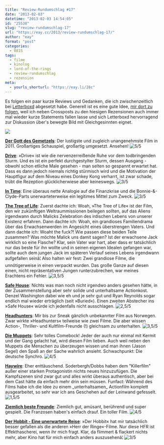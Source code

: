 ```yaml
---
title: "Review-Rundumschlag #17"
date: "2013-02-03"
datetime: "2013-02-03 14:54:05"
id: "25538"
slug: "review-rundumschlag-17"
url: "https://eay.cc/2013/review-rundumschlag-17/"
author: "eay"
format: "post"
categories:
  - 0815
tags:
  - filme
  - kinolog
  - lord-of-the-rings
  - review-rundumschlag
  - rezension
meta:
  - yourls_shorturl: "https://eay.li/28c"
---
```


Es folgen ein paar kurze Reviews und Gedanken, die ich zwischenzeitlich bei [Letterboxd](http://letterboxd.com/) abgesetzt habe. Generell ist es eine gute Idee, [mir dort zu folgen](http://letterboxd.com/eay/), weil ich neben Crossposts zu den hiesigen Rezensionen auch immer mal wieder kurze Statements fallen lasse und sich Letterboxd hervorragend zur Diskussion über's bewegte Bild mit Gleichgesinnten eignet.

![](https://eay.cc/uploads/2013/review-rundumschlag17.jpg)

[**Der Gott des Gemetzels**](http://www.imdb.com/title/tt1692486/): Der lustigste und zugleich unangenehmste Film in 2011. Großartiges Schauspiel, großartig umgesetzt. Ansehen! ![5/5](/uploads/pages/emdb/s_5.gif)

[**Drive**](http://www.imdb.com/title/tt0780504/): »Drive« ist wie die nervenzerreißende Ruhe vor dem todbringenden Sturm. Und es ist ein perfekt durchgestylter Sturm, dessen Ausgang - obwohl schon etliche Male gesehen - man selten so gespannt erwartet hat. Dass es dann jedoch niemals richtig stürmisch wird und die Motivation der Hauptfigur auf dem Niveau eines Donkey Kong verharrt, ist zwar schade, trübt die Rezeption glücklicherwiese aber keineswegs. ![3/5](/uploads/pages/emdb/s_3.gif)

[**In Time**](http://www.imdb.com/title/tt1637688/): Eine überaus nette Analogie auf die Finanzkrise und die Bonnie-&-Clyde-Parts unerwarteterweise ein legitimes Mittel zum Zweck. ![3/5](/uploads/pages/emdb/s_3.gif)

[**The Tree of Life**](http://www.imdb.com/title/tt0478304/): Zuerst dachte ich: Woah, »The Tree of Life« ist der Film, den wir zukünftigen Weltraummissionen beilegen sollten, auf das Aliens irgendwann durch Malicks Zelebration des irdischen Lebens von unserer Existenz erfahren. Dann dachte ich: Woah, ein grandioses Familiendrama über das Erwachsenwerden im Angesicht eines überstrengen Vaters. Und dann dachte ich: Woaht the fuck?! Wie passen diese beiden Teile zusammen? Was möchte Malick uns damit sagen? Ist der erwachsene Jack wirklich so eine Flasche? Klar, sein Vater war hart, aber dass er tatsächlich nur das beste für ihn wollte und in seinen eigenen Idealen gefangen war, sollte auch dem jungen Jack im späteren Verlauf seines Lebens irgendwann aufgefallen seinâ¦ Also halten wir fest: Zwei grandiose Filme, die unnötigerweise in einen verpackt wurden. Das große Ganze auf diesen einen, nicht repräsentativen Jungen runterzubrechen, war meines Erachtens ein Fehler. ![3,5/5](/uploads/pages/emdb/s_3-5.gif)

[**Safe House**](http://www.imdb.com/title/tt1599348/): Nichts was man noch nicht irgendwo anders gesehen hätte, in der Zusammenstellung aber sehr solide und unterhaltsame Actionkost. Denzel Washington dabei wie eh und je sehr gut und Ryan Reynolds sogar endlich mal wieder erträglich (seit »Buried«). Einen zweiten Abstecher ins »Safe House« würde ich jedenfalls nicht ausschlagen. ![2,5/5](/uploads/pages/emdb/s_2-5.gif)

[**Headhunters**](http://www.imdb.com/title/tt1614989/): Mir bis zur Sneak gänzlich unbekannter Film aus Norwegen. Zwar wirkte »Headhunters« teilweise wie zwei Filme. Die aber wissen Action-, Thriller- und Kultfilm-Freunde (!) gleichsam zu unterhalten. ![3,5/5](/uploads/pages/emdb/s_3-5.gif)

[**Die Muppets**](http://www.imdb.com/title/tt1204342/): Sehr tolles Comebock! Jeder der auch nur einmal mit Kermit und der Gang gelacht hat, wird diesen Film lieben. Auch weil neben den Muppets die Menschen zu überzeugen wissen und man ihnen (Jason Segel) den Spaß an der Sache wahrlich ansieht. Schwachpunkt: Die deutsche Synchro. ![4/5](/uploads/pages/emdb/s_4.gif)

[**Haywire**](http://www.imdb.com/title/tt1506999/): Eher enttäuschend. Soderbergh/Dobbs haben dem "Killerfilm" außer einer starken Protagonistin nichts neues hinzuzufügen. Die Kampfszenen sind zwar gut und alles wirkt überaus authentisch, aber bei dem Cast hätte da einfach mehr drin sein müssen. Funfact: Während des Films habe ich die Idee zu einem \_unterhaltsamen\_ Actionfilm komplett ausgearbeitet, so sehr war ich ans Geschehen auf der Leinwand gefesselt. ![1,5/5](/uploads/pages/emdb/s_1-5.gif)

[**Ziemlich beste Freunde**](http://www.imdb.com/title/tt1675434/): Ziemlich gut, amüsant, berührend und super gespielt. Die Franzosen haben's einfach drauf. Ein toller Film. ![4/5](/uploads/pages/emdb/s_4.gif)

[**Der Hobbit - Eine unerwartete Reise**](http://www.imdb.com/title/tt0903624/): »Der Hobbit« hat mir tatsächlich besser gefallen als die anderen »Herr der Ringe«-Filme. Nur diese HFR ist Effekthascherei, wenn ihr mich fragt. Klar, da flimmert & flackert nichts mehr, aber Kino hat für mich einfach anders auszusehenâ¦ ![3/5](/uploads/pages/emdb/s_3.gif)
